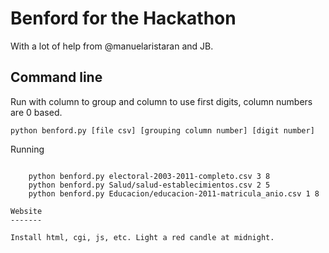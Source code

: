 Benford for the Hackathon
=========================

With a lot of help from @manuelaristaran and JB.

Command line
------------
Run with column to group and column to use first digits, column numbers
are 0 based.

    python benford.py [file csv] [grouping column number] [digit number]

Running
~~~~~~~

    python benford.py electoral-2003-2011-completo.csv 3 8
    python benford.py Salud/salud-establecimientos.csv 2 5
    python benford.py Educacion/educacion-2011-matricula_anio.csv 1 8

Website
-------

Install html, cgi, js, etc. Light a red candle at midnight.


